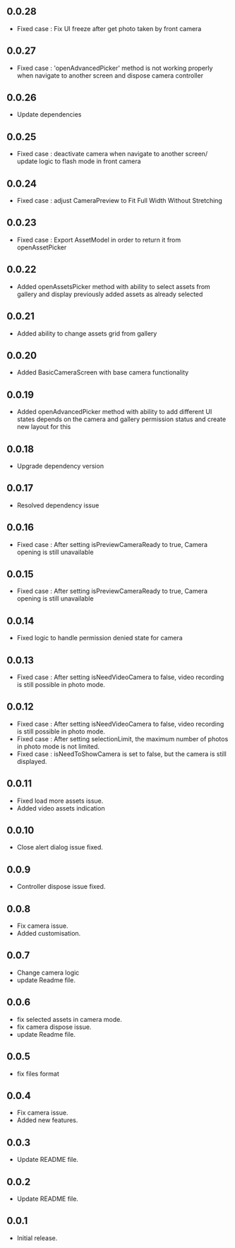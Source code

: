 ## 0.0.28
- Fixed case : Fix UI freeze after get photo taken by front camera

## 0.0.27
- Fixed case : 'openAdvancedPicker' method is not working properly when navigate to another screen and dispose camera controller

## 0.0.26
- Update dependencies

## 0.0.25
- Fixed case : deactivate camera when navigate to another screen/ update logic to flash mode in front camera

## 0.0.24
- Fixed case : adjust CameraPreview to Fit Full Width Without Stretching

## 0.0.23
- Fixed case : Export AssetModel in order to return it from openAssetPicker

## 0.0.22
- Added openAssetsPicker method with ability to select assets from gallery and display previously added assets as already selected

## 0.0.21
- Added ability to change assets grid from gallery

## 0.0.20
- Added BasicCameraScreen with base camera functionality

## 0.0.19
- Added openAdvancedPicker method with ability to add different UI states depends on the camera and gallery permission status and create new layout for this

## 0.0.18
- Upgrade dependency version

## 0.0.17
- Resolved dependency issue

## 0.0.16
- Fixed case : After setting isPreviewCameraReady to true, Camera opening is still unavailable

## 0.0.15
- Fixed case : After setting isPreviewCameraReady to true, Camera opening is still unavailable

## 0.0.14
- Fixed logic to handle permission denied state for camera

## 0.0.13
- Fixed case : After setting isNeedVideoCamera to false, video recording is still possible in photo mode.

## 0.0.12
- Fixed case : After setting isNeedVideoCamera to false, video recording is still possible in photo mode.
- Fixed case : After setting selectionLimit, the maximum number of photos in photo mode is not limited.
- Fixed case : isNeedToShowCamera is set to false, but the camera is still displayed.

## 0.0.11
- Fixed load more assets issue.
- Added video assets indication

## 0.0.10
- Close alert dialog issue fixed.

## 0.0.9
- Controller dispose issue fixed.

## 0.0.8
* Fix camera issue.
* Added customisation.

## 0.0.7
* Change camera logic
* update Readme file.

## 0.0.6
* fix selected assets in camera mode.
* fix camera dispose issue.
* update Readme file.

## 0.0.5
* fix files format

## 0.0.4
* Fix camera issue.
* Added new features.

## 0.0.3
* Update README file.

## 0.0.2
* Update README file.

## 0.0.1
* Initial release.
